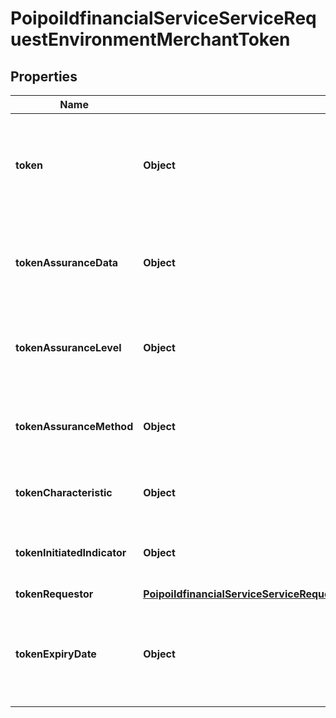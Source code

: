 # PoipoiIdfinancialServiceServiceRequestEnvironmentMerchantToken

## Properties
Name | Type | Description | Notes
------------ | ------------- | ------------- | -------------
**token** | **Object** | Specifies a character string with a maximum length of 35 characters.&lt;br/&gt; |  [optional]
**tokenAssuranceData** | **Object** | Specifies a binary string with a maximum length of 500 binary bytes.&lt;br/&gt; |  [optional]
**tokenAssuranceLevel** | **Object** | Number of objects represented as an integer.&lt;br/&gt; |  [optional]
**tokenAssuranceMethod** | **Object** | Specifies a numeric string with a maximum length of 2 digits.&lt;br/&gt; |  [optional]
**tokenCharacteristic** | **Object** | Additional payment token information. |  [optional]
**tokenInitiatedIndicator** | **Object** | A flag indicating a True or False value.&lt;br/&gt; |  [optional]
**tokenRequestor** | [**PoipoiIdfinancialServiceServiceRequestEnvironmentMerchantTokenTokenRequestor**](PoipoiIdfinancialServiceServiceRequestEnvironmentMerchantTokenTokenRequestor.md) |  |  [optional]
**tokenExpiryDate** | **Object** | Specifies a character string with a maximum length of 10 characters.&lt;br/&gt; |  [optional]
